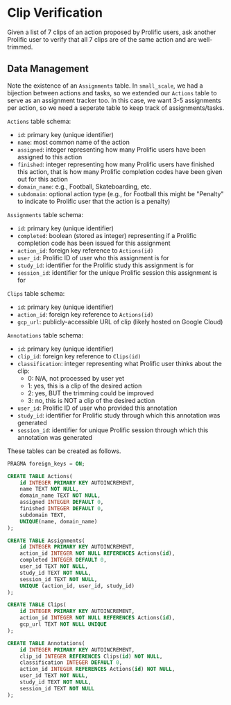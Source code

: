 # Clip Verification

Given a list of 7 clips of an action proposed by Prolific users, ask another Prolific user to verify that all 7 clips are of the same action and are well-trimmed.

## Data Management

Note the existence of an `Assignments` table. In `small_scale`, we had a bijection between actions and tasks, so we extended our `Actions` table to serve as an assignment tracker too. In this case, we want 3-5 assignments per action, so we need a seperate table to keep track of assignments/tasks.

`Actions` table schema:
- `id`: primary key (unique identifier)
- `name`: most common name of the action
- `assigned`: integer representing how many Prolific users have been assigned to this action
- `finished`: integer representing how many Prolific users have finished this action, that is how many Prolific completion codes have been given out for this action
- `domain_name`: e.g., Football, Skateboarding, etc.
- `subdomain`: optional action type (e.g., for Football this might be "Penalty" to indicate to Prolific user that the action is a penalty)

`Assignments` table schema:
- `id`: primary key (unique identifier)
- `completed`: boolean (stored as integer) representing if a Prolific completion code has been issued for this assignment
- `action_id`: foreign key reference to `Actions(id)`
- `user_id`: Prolific ID of user who this assignment is for
- `study_id`: identifier for the Prolific study this assignment is for
- `session_id`: identifier for the unique Prolific session this assignment is for

`Clips` table schema:
- `id`: primary key (unique identifier)
- `action_id`: foreign key reference to `Actions(id)`
- `gcp_url`: publicly-accessible URL of clip (likely hosted on Google Cloud)

`Annotations` table schema:
- `id`: primary key (unique identifier)
- `clip_id`: foreign key reference to `Clips(id)`
- `classification`: integer representing what Prolific user thinks about the clip:
  - 0: N/A, not processed by user yet
  - 1: yes, this is a clip of the desired action
  - 2: yes, BUT the trimming could be improved
  - 3: no, this is NOT a clip of the desired action
- `user_id`: Prolific ID of user who provided this annotation
- `study_id`: identifier for Prolific study through which this annotation was generated
- `session_id`: identifier for unique Prolific session through which this annotation was generated

These tables can be created as follows.
```sql
PRAGMA foreign_keys = ON;

CREATE TABLE Actions(
    id INTEGER PRIMARY KEY AUTOINCREMENT,
    name TEXT NOT NULL,
    domain_name TEXT NOT NULL,
    assigned INTEGER DEFAULT 0,
    finished INTEGER DEFAULT 0,
    subdomain TEXT,
    UNIQUE(name, domain_name)
);

CREATE TABLE Assignments(
    id INTEGER PRIMARY KEY AUTOINCREMENT,
    action_id INTEGER NOT NULL REFERENCES Actions(id),
    completed INTEGER DEFAULT 0,
    user_id TEXT NOT NULL,
    study_id TEXT NOT NULL,
    session_id TEXT NOT NULL,
    UNIQUE (action_id, user_id, study_id)
);

CREATE TABLE Clips(
    id INTEGER PRIMARY KEY AUTOINCREMENT,
    action_id INTEGER NOT NULL REFERENCES Actions(id),
    gcp_url TEXT NOT NULL UNIQUE
);

CREATE TABLE Annotations(
    id INTEGER PRIMARY KEY AUTOINCREMENT,
    clip_id INTEGER REFERENCES Clips(id) NOT NULL,
    classification INTEGER DEFAULT 0,
    action_id INTEGER REFERENCES Actions(id) NOT NULL,
    user_id TEXT NOT NULL,
    study_id TEXT NOT NULL,
    session_id TEXT NOT NULL
);
```